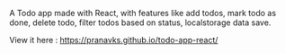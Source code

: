 A Todo app made with React, with features like add todos, mark todo as done, delete todo, filter todos based on status, localstorage data save.

View it here : https://pranavks.github.io/todo-app-react/
